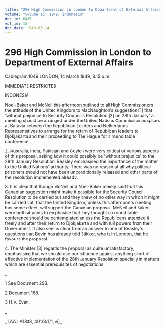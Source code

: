 ```yaml
---
title: "296 High Commission in London to Department of External Affairs"
volume: "Volume 15: 1949, Indonesia"
doc_id: 6465
vol_id: 15
doc_date: 1949-03-14
---
```


# 296 High Commission in London to Department of External Affairs

Cablegram 1049 LONDON, 14 March 1949, 8.15 p.m.

IMMEDIATE RESTRICTED

INDONESIA

Noel-Baker and McNeil this afternoon outlined to all High Commissioners the attitude of the United Kingdom to MacNaughton's suggestion [1] that 'without prejudice to Security Council's Resolution [2] on 28th January' a meeting should be arranged under the United Nations Commission auspices at Batavia between the Republican Leaders and Netherlands Representatives to arrange for the return of Republican leaders to Djokjakarta and their proceeding to The Hague for a round table conference.

2\. Australia, India, Pakistan and Ceylon were very critical of various aspects of this proposal, asking how it could possibly be 'without prejudice' to the 28th January Resolution. Beasley emphasised the importance of the matter to the United Nations' authority. There was no reason at all why political prisoners should not have been unconditionally released and other parts of the resolution implemented already.

3\. It is clear that though McNeil and Noel-Baker merely said that this Canadian suggestion might make it possible for the Security Council Resolution to be carried out and they knew of no other way in which it might be carried out, that the United Kingdom, unless this afternoon's meeting has some effect, will support the Canadian proposal. McNeil and Baker were both at pains to emphasise that they thought no round table conference should be contemplated unless the Republicans attended it freely and after their return to Djokjakarta and with full powers from their Government. It also seems clear from an answer to one of Beasley's questions that Bevin has already told Stikker, who is in London, that he favours the proposal.

4\. The Minister [3] regards the proposal as quite unsatisfactory, emphasising that we should use our influence against anything short of effective implementation of the 28th January Resolution specially in matters which are essential prerequisites of negotiations.

_

1 See Document 293.

2 Document 168.

3 H.V. Evatt.

_

_ [AA : A1838, 401/3/1/1, vi]_
